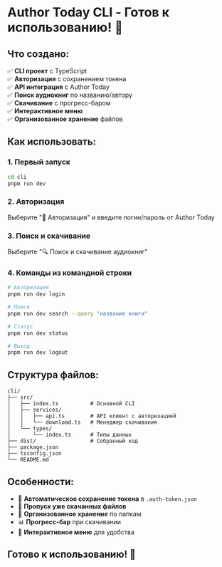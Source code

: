 # Author Today CLI - Готов к использованию! 🎉

## Что создано:

✅ **CLI проект** с TypeScript  
✅ **Авторизация** с сохранением токена  
✅ **API интеграция** с Author Today  
✅ **Поиск аудиокниг** по названию/автору  
✅ **Скачивание** с прогресс-баром  
✅ **Интерактивное меню**  
✅ **Организованное хранение** файлов  

## Как использовать:

### 1. Первый запуск
```bash
cd cli
pnpm run dev
```

### 2. Авторизация
Выберите "🔐 Авторизация" и введите логин/пароль от Author Today

### 3. Поиск и скачивание
Выберите "🔍 Поиск и скачивание аудиокниг"

### 4. Команды из командной строки
```bash
# Авторизация
pnpm run dev login

# Поиск
pnpm run dev search --query "название книги"

# Статус
pnpm run dev status

# Выход
pnpm run dev logout
```

## Структура файлов:
```
cli/
├── src/
│   ├── index.ts          # Основной CLI
│   ├── services/
│   │   ├── api.ts        # API клиент с авторизацией
│   │   └── download.ts   # Менеджер скачивания
│   └── types/
│       └── index.ts      # Типы данных
├── dist/                 # Собранный код
├── package.json
├── tsconfig.json
└── README.md
```

## Особенности:

- 🔐 **Автоматическое сохранение токена** в `.auth-token.json`
- 🔄 **Пропуск уже скачанных файлов**
- 📁 **Организованное хранение** по папкам
- 📊 **Прогресс-бар** при скачивании
- 🎯 **Интерактивное меню** для удобства

## Готово к использованию! 🚀
